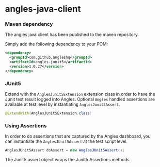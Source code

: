 # angles-java-client


### Maven dependency
The angles java client has been published to the maven repository. 

Simply add the following dependency to your POM:
``` xml
<dependency>
  <groupId>com.github.angleshq</groupId>
  <artifactId>angles-junit5</artifactId>
  <version>1.0.27</version>
</dependency>
```

### JUnit5
Extend with the `AnglesJunit5Extension` extension class in order to have the Junit test result logged into Angles. 
Optional `Angles` handled assertions are available at test level by instantiating `AnglesJunit5Assert`.

```java
@ExtendWith(AnglesJUnit5Extension.class)
```

### Using Assertions
In order to do assertions that are captured by the Angles dashboard, you can instantiate the `AnglesJUnit5Assert` at the test script level.

```java
AnglesJUnit5Assert doAssert = new AnglesJUnit5Assert();
```

The Junit5 assert object wraps the Junit5 Assertions methods.
